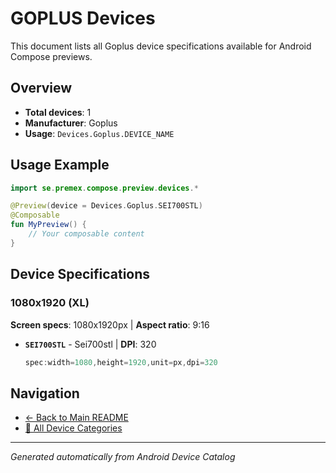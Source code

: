 # GOPLUS Devices

This document lists all Goplus device specifications available for Android Compose previews.

## Overview

- **Total devices**: 1
- **Manufacturer**: Goplus
- **Usage**: `Devices.Goplus.DEVICE_NAME`

## Usage Example

```kotlin
import se.premex.compose.preview.devices.*

@Preview(device = Devices.Goplus.SEI700STL)
@Composable
fun MyPreview() {
    // Your composable content
}
```

## Device Specifications

### 1080x1920 (XL)

**Screen specs**: 1080x1920px | **Aspect ratio**: 9:16

- **`SEI700STL`** - Sei700stl | **DPI**: 320
  ```kotlin
  spec:width=1080,height=1920,unit=px,dpi=320
  ```

## Navigation

- [← Back to Main README](../../README.md)
- [📱 All Device Categories](../README.md)

---
*Generated automatically from Android Device Catalog*
